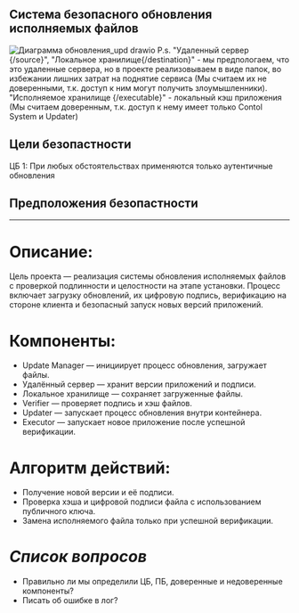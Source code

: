 ## Система безопасного обновления исполняемых файлов
![Диаграмма обновления_upd drawio](https://github.com/user-attachments/assets/14a79b97-7746-4caa-a5d8-72c4f2d6ef58)
P.s. "Удаленный сервер {/source}", "Локальное хранилище{/destination}" - мы предпологаем, что это удаленные сервера, но в проекте реализовываем в виде папок, во избежании лишних затрат на поднятие сервиса (Мы считаем их не доверенными, т.к. доступ к ним могут получить злоумышленники). 
"Исполняемое хранилище {/executable}" - локальный кэш приложения (Мы считаем доверенным, т.к. доступ к нему имеет только Contol System и Updater)
## Цели безопастности
ЦБ 1: При любых обстоятельствах применяются только аутентичные обновления
## Предположения  безопастности
---
# Описание:
Цель проекта — реализация системы обновления исполняемых файлов с проверкой подлинности и целостности на этапе установки. Процесс включает загрузку обновлений, их цифровую подпись, верификацию на стороне клиента и безопасный запуск новых версий приложений.

# Компоненты:
- Update Manager — инициирует процесс обновления, загружает файлы.
- Удалённый сервер — хранит версии приложений и подписи.
- Локальное хранилище — сохраняет загруженные файлы.
- Verifier — проверяет подпись и хэш файлов.
- Updater — запускает процесс обновления внутри контейнера.
- Executor — запускает новое приложение после успешной верификации.

# Алгоритм действий:
- Получение новой версии и её подписи.
- Проверка хэша и цифровой подписи файла с использованием публичного ключа.
- Замена исполняемого файла только при успешной верификации.


#  *Список вопросов*
- Правильно ли мы определили ЦБ, ПБ, доверенные и недоверенные компоненты?
- Писать об ошибке в лог?
